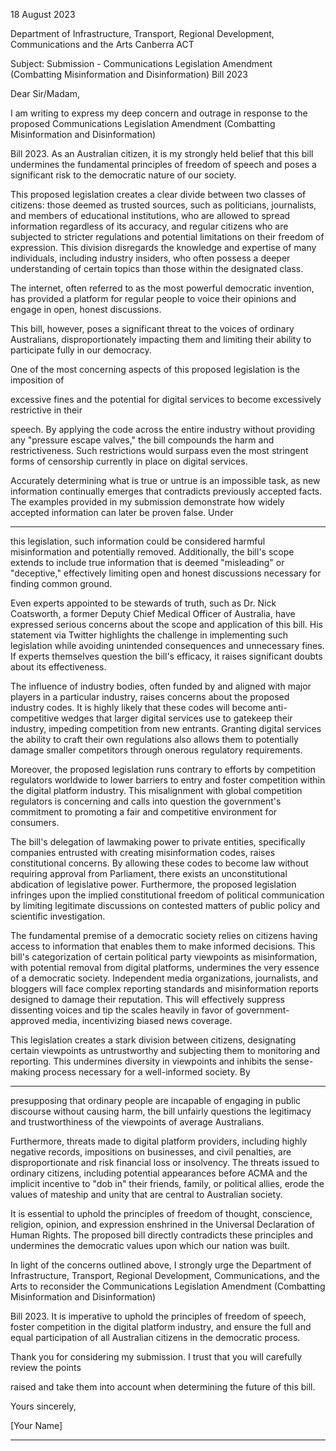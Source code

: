 18 August 2023

Department of Infrastructure, Transport, Regional Development, Communications and the
Arts
Canberra ACT

Subject: Submission         - Communications Legislation Amendment (Combatting Misinformation
and Disinformation) Bill 2023

Dear Sir/Madam,

I am writing to express my deep concern and outrage in response to the proposed
Communications Legislation Amendment (Combatting Misinformation and Disinformation)

Bill 2023. As an Australian citizen, it is my strongly held belief that this bill undermines the
fundamental principles of freedom of speech and poses a significant risk to the democratic
nature of our society.

This proposed legislation creates a clear divide between two classes of citizens: those
deemed as trusted sources, such as politicians, journalists, and members of educational
institutions, who are allowed to spread information regardless of its accuracy, and regular
citizens who are subjected to stricter regulations and potential limitations on their freedom
of expression. This division disregards the knowledge and expertise of many individuals,
including industry insiders, who often possess a deeper understanding of certain topics than
those within the designated class.

The internet, often referred to as the most powerful democratic invention, has provided a
platform for regular people to voice their opinions and engage in open, honest discussions.

This bill, however, poses a significant threat to the voices of ordinary Australians,
disproportionately impacting them and limiting their ability to participate fully in our
democracy.

One of the most concerning aspects of this proposed legislation is the imposition of

excessive fines and the potential for digital services to become excessively restrictive in their

speech. By applying the code across the entire industry without providing any "pressure
escape valves," the bill compounds the harm and restrictiveness. Such restrictions would
surpass even the most stringent forms of censorship currently in place on digital services.

Accurately determining what is true or untrue is an impossible task, as new information
continually emerges that contradicts previously accepted facts. The examples provided in my
submission demonstrate how widely accepted information can later be proven false. Under


-----

this legislation, such information could be considered harmful misinformation and
potentially removed. Additionally, the bill's scope extends to include true information that is
deemed "misleading" or "deceptive," effectively limiting open and honest discussions
necessary for finding common ground.

Even experts appointed to be stewards of truth, such as Dr. Nick Coatsworth, a former
Deputy Chief Medical Officer of Australia, have expressed serious concerns about the scope
and application of this bill. His statement via Twitter highlights the challenge in
implementing such legislation while avoiding unintended consequences and unnecessary
fines. If experts themselves question the bill's efficacy, it raises significant doubts about its
effectiveness.

The influence of industry bodies, often funded by and aligned with major players in a
particular industry, raises concerns about the proposed industry codes. It is highly likely that
these codes will become anti-competitive wedges that larger digital services use to gatekeep
their industry, impeding competition from new entrants. Granting digital services the ability
to craft their own regulations also allows them to potentially damage smaller competitors
through onerous regulatory requirements.

Moreover, the proposed legislation runs contrary to efforts by competition regulators
worldwide to lower barriers to entry and foster competition within the digital platform
industry. This misalignment with global competition regulators is concerning and calls into
question the government's commitment to promoting a fair and competitive environment
for consumers.

The bill's delegation of lawmaking power to private entities, specifically companies entrusted
with creating misinformation codes, raises constitutional concerns. By allowing these codes
to become law without requiring approval from Parliament, there exists an unconstitutional
abdication of legislative power. Furthermore, the proposed legislation infringes upon the
implied constitutional freedom of political communication by limiting legitimate discussions
on contested matters of public policy and scientific investigation.

The fundamental premise of a democratic society relies on citizens having access to
information that enables them to make informed decisions. This bill's categorization of
certain political party viewpoints as misinformation, with potential removal from digital
platforms, undermines the very essence of a democratic society. Independent media
organizations, journalists, and bloggers will face complex reporting standards and
misinformation reports designed to damage their reputation. This will effectively suppress
dissenting voices and tip the scales heavily in favor of government-approved media,
incentivizing biased news coverage.

This legislation creates a stark division between citizens, designating certain viewpoints as
untrustworthy and subjecting them to monitoring and reporting. This undermines diversity in
viewpoints and inhibits the sense-making process necessary for a well-informed society. By


-----

presupposing that ordinary people are incapable of engaging in public discourse without
causing harm, the bill unfairly questions the legitimacy and trustworthiness of the viewpoints
of average Australians.

Furthermore, threats made to digital platform providers, including highly negative records,
impositions on businesses, and civil penalties, are disproportionate and risk financial loss or
insolvency. The threats issued to ordinary citizens, including potential appearances before
ACMA and the implicit incentive to "dob in" their friends, family, or political allies, erode the
values of mateship and unity that are central to Australian society.

It is essential to uphold the principles of freedom of thought, conscience, religion, opinion,
and expression enshrined in the Universal Declaration of Human Rights. The proposed bill
directly contradicts these principles and undermines the democratic values upon which our
nation was built.

In light of the concerns outlined above, I strongly urge the Department of Infrastructure,
Transport, Regional Development, Communications, and the Arts to reconsider the
Communications Legislation Amendment (Combatting Misinformation and Disinformation)

Bill 2023. It is imperative to uphold the principles of freedom of speech, foster competition in
the digital platform industry, and ensure the full and equal participation of all Australian
citizens in the democratic process.

Thank you for considering my submission. I trust that you will carefully review the points

raised and take them into account when determining the future of this bill.

Yours sincerely,

[Your Name]


-----

